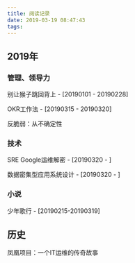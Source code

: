 ```yaml
---
title: 阅读记录
date: 2019-03-19 08:47:43
tags:
---
```


## 2019年

### 管理、领导力

别让猴子跳回背上 - [20190101 - 20190228]

OKR工作法 - [20190315 - 20190320]

反脆弱：从不确定性

### 技术

SRE Google运维解密 - [20190320 - ]

数据密集型应用系统设计 - [20190320 - ]

### 小说

少年歌行 - [20190215-20190319]





## 历史

凤凰项目：一个IT运维的传奇故事